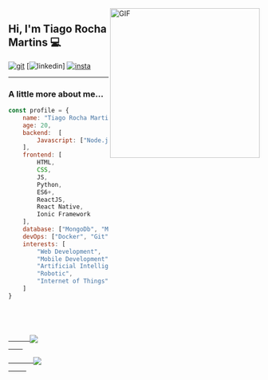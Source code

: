 <img align="right" alt="GIF" src="https://media.giphy.com/media/13HgwGsXF0aiGY/giphy.gif"  width="300" />

## Hi, I'm Tiago Rocha Martins 💻

[![git](https://img.shields.io/badge/-Github-000?style=for-the-badge&logo=Github)](https://github.com/TiagoTR)
[![linkedin](https://img.shields.io/badge/-LinkedIn-blue?style=for-the-badge&logo=Linkedin)]
[![insta](https://img.shields.io/badge/-Instagram-E4405F?style=for-the-badge&logo=instagram&logoColor=white)](https://www.instagram.com/rocha_tiago_/)

---

###  A little more about me...  


```javascript
const profile = {
    name: "Tiago Rocha Martins", 
    age: 20,
    backend:  [
        Javascript: ["Node.js"],
    ],
    frontend: [ 
        HTML,
        CSS,
        JS,
        Python,
        ES6+,
        ReactJS,
        React Native,
        Ionic Framework
    ],
    database: ["MongoDb", "MySql", "SQLite"],
    devOps: ["Docker", "Git", "Github", "Gitlab"],
    interests: [
        "Web Development",
        "Mobile Development",
        "Artificial Intelligence",
        "Robotic",
        "Internet of Things"
    ]
}
```

<code>
  <div>
    <a href="https://github.com/TiagoTR">
      <img align="center" src="https://github-readme-stats.anuraghazra1.vercel.app/api?username=TiagoTR&show_icons=true&include_all_commits=true&theme=vue-dark"/>
    </a>
    <a href="https://github.com/TiagoTR">
       <img align="center" src="https://github-readme-stats.anuraghazra1.vercel.app/api/top-langs/?username=TiagoTR&layout=compact&langs_count=8&theme=vue-dark"/>
     </a>
  </div>
  <div>
     
  </div>
</code>
